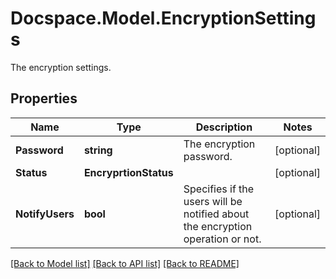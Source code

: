 # Docspace.Model.EncryptionSettings
The encryption settings.

## Properties

Name | Type | Description | Notes
------------ | ------------- | ------------- | -------------
**Password** | **string** | The encryption password. | [optional] 
**Status** | **EncryprtionStatus** |  | [optional] 
**NotifyUsers** | **bool** | Specifies if the users will be notified about the encryption operation or not. | [optional] 

[[Back to Model list]](../README.md#documentation-for-models) [[Back to API list]](../README.md#documentation-for-api-endpoints) [[Back to README]](../README.md)

